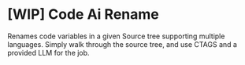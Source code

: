 # [WIP] Code Ai Rename
Renames code variables in a given Source tree supporting multiple languages.
Simply walk through the source tree, and use CTAGS and a provided LLM for the job.
